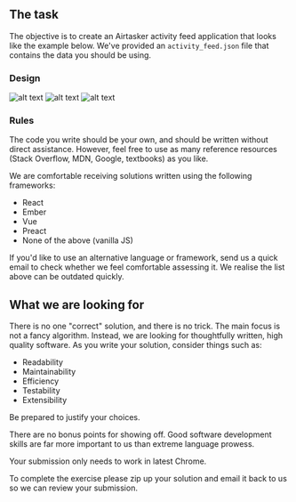 
## The task

The objective is to create an Airtasker activity feed application that looks like the example below. We've provided an `activity_feed.json` file that contains the data you should be using.

### Design 

![alt text](example.png "Example")
![alt text](example-over-task.png "Example with mouse over task")
![alt text](example-over-user.png "Example with mouse over user")


### Rules

The code you write should be your own, and should be written without direct assistance. However, feel free to use as many reference resources (Stack Overflow, MDN, Google, textbooks) as you like.

We are comfortable receiving solutions written using the following frameworks:

* React
* Ember
* Vue
* Preact
* None of the above (vanilla JS)

If you'd like to use an alternative language or framework, send us a quick email to check whether we feel comfortable assessing it. We realise the list above can be outdated quickly.


## What we are looking for

There is no one "correct" solution, and there is no trick. The main focus is not a fancy algorithm. Instead, we are looking for thoughtfully written, high quality software. As you write your solution, consider things such as:

* Readability
* Maintainability
* Efficiency
* Testability
* Extensibility

Be prepared to justify your choices.

There are no bonus points for showing off. Good software development skills are far more important to us than extreme language prowess.

Your submission only needs to work in latest Chrome.

To complete the exercise please zip up your solution and email it back to us so we can review your submission.


